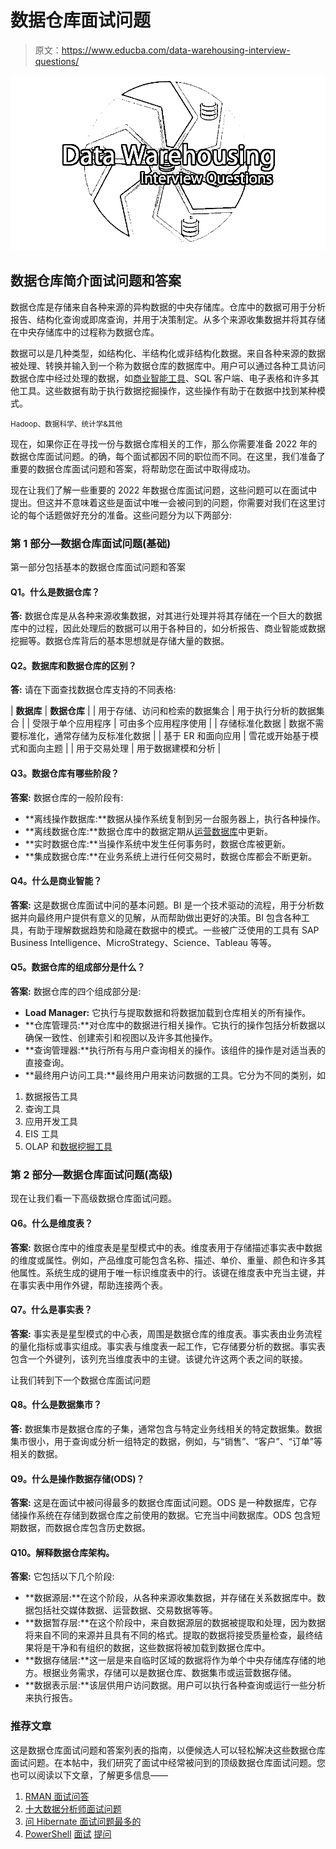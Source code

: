 # 数据仓库面试问题

> 原文：<https://www.educba.com/data-warehousing-interview-questions/>

![data-warehousing-interview-questions](img/ba28c6a8d9f4e81c2277914dc4921604.png)



## 数据仓库简介面试问题和答案

数据仓库是存储来自各种来源的异构数据的中央存储库。仓库中的数据可用于分析报告、结构化查询或即席查询，并用于决策制定。从多个来源收集数据并将其存储在中央存储库中的过程称为数据仓库。

数据可以是几种类型，如结构化、半结构化或非结构化数据。来自各种来源的数据被处理、转换并输入到一个称为数据仓库的数据库中。用户可以通过各种工具访问数据仓库中经过处理的数据，如[商业智能工具](https://www.educba.com/business-intelligence-tool/)、SQL 客户端、电子表格和许多其他工具。这些数据有助于执行数据挖掘操作，这些操作有助于在数据中找到某种模式。

<small>Hadoop、数据科学、统计学&其他</small>

现在，如果你正在寻找一份与数据仓库相关的工作，那么你需要准备 2022 年的数据仓库面试问题。的确，每个面试都因不同的职位而不同。在这里，我们准备了重要的数据仓库面试问题和答案，将帮助您在面试中取得成功。

现在让我们了解一些重要的 2022 年数据仓库面试问题，这些问题可以在面试中提出。但这并不意味着这些是面试中唯一会被问到的问题，你需要对我们在这里讨论的每个话题做好充分的准备。这些问题分为以下两部分:

### 第 1 部分—数据仓库面试问题(基础)

第一部分包括基本的数据仓库面试问题和答案

#### Q1。什么是数据仓库？

**答:**
数据仓库是从各种来源收集数据，对其进行处理并将其存储在一个巨大的数据库中的过程，因此处理后的数据可以用于各种目的，如分析报告、商业智能或数据挖掘等。数据仓库背后的基本思想就是存储大量的数据。

#### Q2。数据库和数据仓库的区别？

**答:**
请在下面查找数据仓库支持的不同表格:

| **数据库** | **数据仓库** |
| 用于存储、访问和检索的数据集合 | 用于执行分析的数据集合 |
| 受限于单个应用程序 | 可由多个应用程序使用 |
| 存储标准化数据 | 数据不需要标准化，通常存储为反标准化数据 |
| 基于 ER 和面向应用 | 雪花或开始基于模式和面向主题 |
| 用于交易处理 | 用于数据建模和分析 |

#### Q3。数据仓库有哪些阶段？

**答案:**
数据仓库的一般阶段有:

*   **离线操作数据库:**数据从操作系统复制到另一台服务器上，执行各种操作。
*   **离线数据仓库:**数据仓库中的数据定期从[运营数据库](https://www.educba.com/operational-database/)中更新。
*   **实时数据仓库:**当操作系统中发生任何事务时，数据仓库被更新。
*   **集成数据仓库:**在业务系统上进行任何交易时，数据仓库都会不断更新。

#### Q4。什么是商业智能？

**答案:**
这是数据仓库面试中问的基本问题。BI 是一个技术驱动的流程，用于分析数据并向最终用户提供有意义的见解，从而帮助做出更好的决策。BI 包含各种工具，有助于理解数据趋势和隐藏在数据中的模式。一些被广泛使用的工具有 SAP Business Intelligence、MicroStrategy、Science、Tableau 等等。

#### Q5。数据仓库的组成部分是什么？

**答案:**
数据仓库的四个组成部分是:

*   **Load Manager:** 它执行与提取数据和将数据加载到仓库相关的所有操作。
*   **仓库管理员:**对仓库中的数据进行相关操作。它执行的操作包括分析数据以确保一致性、创建索引和视图以及许多其他操作。
*   **查询管理器:**执行所有与用户查询相关的操作。该组件的操作是对适当表的直接查询。
*   **最终用户访问工具:**最终用户用来访问数据的工具。它分为不同的类别，如

1.  数据报告工具
2.  查询工具
3.  应用开发工具
4.  EIS 工具
5.  OLAP 和[数据挖掘工具](https://www.educba.com/data-mining-tool/)

### 第 2 部分—数据仓库面试问题(高级)

现在让我们看一下高级数据仓库面试问题。

#### Q6。什么是维度表？

**答案:**
数据仓库中的维度表是星型模式中的表。维度表用于存储描述事实表中数据的维度或属性。例如，产品维度可能包含名称、描述、单价、重量、颜色和许多其他属性。系统生成的键用于唯一标识维度表中的行。该键在维度表中充当主键，并在事实表中用作外键，帮助连接两个表。

#### Q7。什么是事实表？

**答案:**
事实表是星型模式的中心表，周围是数据仓库的维度表。事实表由业务流程的量化指标或事实组成。事实表与维度表一起工作，它存储要分析的数据。事实表包含一个外键列，该列充当维度表中的主键。该键允许这两个表之间的联接。

让我们转到下一个数据仓库面试问题

#### Q8。什么是数据集市？

**答:**
数据集市是数据仓库的子集，通常包含与特定业务线相关的特定数据集。数据集市很小，用于查询或分析一组特定的数据，例如，与“销售”、“客户”、“订单”等相关的数据。

#### Q9。什么是操作数据存储(ODS)？

**答案:**
这是在面试中被问得最多的数据仓库面试问题。ODS 是一种数据库，它存储操作系统在存储到数据仓库之前使用的数据。它充当中间数据库。ODS 包含短期数据，而数据仓库包含历史数据。

#### Q10。解释数据仓库架构。

**答案:**
它包括以下几个阶段:

*   **数据源层:**在这个阶段，从各种来源收集数据，并存储在关系数据库中。数据包括社交媒体数据、运营数据、交易数据等等。
*   **数据暂存层:**在这个阶段中，来自数据源层的数据被提取和处理，因为数据将来自不同的来源并且具有不同的格式。提取的数据将接受质量检查，最终结果将是干净和有组织的数据，这些数据将被加载到数据仓库中。
*   **数据存储层:**这一层是来自临时区域的数据将作为单个中央存储库存储的地方。根据业务需求，存储可以是数据仓库、数据集市或运营数据存储。
*   **数据表示层:**该层供用户访问数据。用户可以执行各种查询或运行一些分析来执行报告。

### 推荐文章

这是数据仓库面试问题和答案列表的指南，以便候选人可以轻松解决这些数据仓库面试问题。在本帖中，我们研究了面试中经常被问到的顶级数据仓库面试问题。您也可以阅读以下文章，了解更多信息——

1.  [RMAN 面试问答](https://www.educba.com/rman-interview-questions/)
2.  [十大数据分析师面试问题](https://www.educba.com/data-analyst-interview-questions/)
3.  [问 Hibernate 面试问题最多的](https://www.educba.com/hibernate-interview-questions/)
4.  [PowerShell](https://www.educba.com/powershell-interview-questions/) [面试](https://www.educba.com/powershell-interview-questions/) [提问](https://www.educba.com/powershell-interview-questions/)





